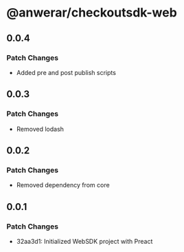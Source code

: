 # @anwerar/checkoutsdk-web

## 0.0.4

### Patch Changes

-   Added pre and post publish scripts

## 0.0.3

### Patch Changes

-   Removed lodash

## 0.0.2

### Patch Changes

-   Removed dependency from core

## 0.0.1

### Patch Changes

-   32aa3d1: Initialized WebSDK project with Preact
